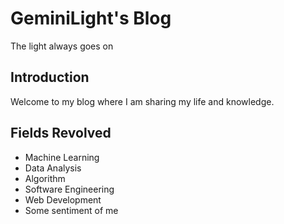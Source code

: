 # GeminiLight's Blog

The light always goes on

## Introduction

Welcome to my blog where I am sharing my life and knowledge.

## Fields Revolved

- Machine Learning
- Data Analysis
- Algorithm
- Software Engineering
- Web Development
- Some sentiment of me
